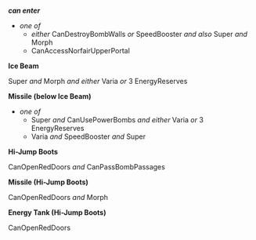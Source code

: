 ﻿***can enter***

- *one of*
  - *either* CanDestroyBombWalls *or* SpeedBooster *and also* Super *and* Morph
  - CanAccessNorfairUpperPortal

**Ice Beam**

Super *and* Morph *and either* Varia *or* 3 EnergyReserves

**Missile (below Ice Beam)**

- *one of*
  - Super *and* CanUsePowerBombs *and either* Varia *or* 3 EnergyReserves
  - Varia *and* SpeedBooster *and* Super

**Hi-Jump Boots**

CanOpenRedDoors *and* CanPassBombPassages

**Missile (Hi-Jump Boots)**

CanOpenRedDoors *and* Morph

**Energy Tank (Hi-Jump Boots)**

CanOpenRedDoors
